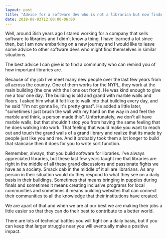```yaml
---
layout: post
title: "Advice for a software dev who is not a librarian but now finds themselves writing software for libraries"
date: 2018-08-03T12:00:00-06:00
---
```


Well, around 3ish years ago I stared working for a company that sells software to libraries and I didn't know a thing. I have learned a lot since then, but I am now embarking on a new journey and I would like to leave some advice to other software devs who might find themselves in similar situations.

The best advice I can give is to find a community who can remind you of how important libraries are.

<!--more-->

Because of my job I've meet many new people over the last few years from all across the country. One of them works for the NYPL, they work at the main building (the one with the lions out front). He was kind enough to give me a tour one day. The building is old and grand with marble walls and floors. I asked him what it felt like to walk into that building every day, and he said "I'm not gonna lie, It's pretty great". He added a little later, "sometimes I just brush the wall with my hand on the way in and feel the marble and think, a person made this". Unfortunately, we don't all have marble walls, but that shouldn't stop you from having the same feeling that he does walking into work. That feeling that would make you want to reach out and touch the grand walls of a grand library and realize that its made by people just like you and me. And it probably took them a lot longer to build that staircase then it does for you to write sort function.

Remember, always, that you build software for libraries. I've always appreciated libraries, but these last few years taught me that libraries are right in the middle of all these grand discussions and passionate fights we have as a society. Smack dab in the middle of it all are librarians. As any person in their situation would do they respond to what they see on a daily basis in their buildings. Sometimes that means bringing in puppies during finals and sometimes it means creating inclusive programs for local communities and sometimes it means building websites that can connect their communities to all the knowledge that their institutions have created.

We are apart of that and when we are at our best we are making their jobs a little easier so that they can do their best to contribute to a better world.

There are lots of technical battles you will fight on a daily basis, but if you can keep that larger struggle near you will eventually make a positive impact.
